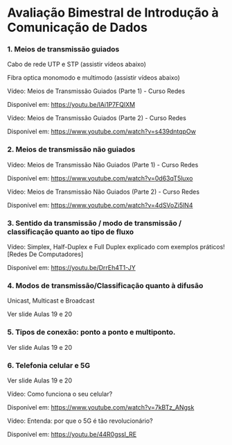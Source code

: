 # Avaliação Bimestral de Introdução à Comunicação de Dados

### 1. Meios de transmissão guiados

Cabo de rede UTP e STP (assistir vídeos abaixo)

Fibra optica monomodo e multimodo (assistir vídeos abaixo)

Vídeo: Meios de Transmissão Guiados (Parte 1) - Curso Redes

Disponível em: https://youtu.be/lAi1P7FQlXM

Vídeo: Meios de Transmissão Guiados (Parte 2) - Curso Redes

Disponível em: https://www.youtube.com/watch?v=s439dntqpOw

### 2. Meios de transmissão não guiados

Vídeo: Meios de Transmissão Não Guiados (Parte 1) - Curso Redes

Disponível em: https://www.youtube.com/watch?v=0d63qT5luxo

Vídeo: Meios de Transmissão Não Guiados (Parte 2) - Curso Redes

Disponível em: https://www.youtube.com/watch?v=4dSVoZi5lN4

### 3. Sentido da transmissão / modo de transmissão / classificação quanto ao tipo de fluxo

Vídeo: Simplex, Half-Duplex e Full Duplex explicado com exemplos práticos! [Redes De
Computadores]

Disponível em: https://youtu.be/DrrEh4T1-JY

### 4. Modos de transmissão/Classificação quanto à difusão

Unicast, Multicast e Broadcast

Ver slide Aulas 19 e 20

### 5. Tipos de conexão: ponto a ponto e multiponto.

Ver slide Aulas 19 e 20

### 6. Telefonia celular e 5G

Ver slide Aulas 19 e 20

Vídeo: Como funciona o seu celular?

Disponível em: https://www.youtube.com/watch?v=7kBTz_ANgsk

Vídeo: Entenda: por que o 5G é tão revolucionário?

Disponível em: https://youtu.be/44R0gssl_RE
